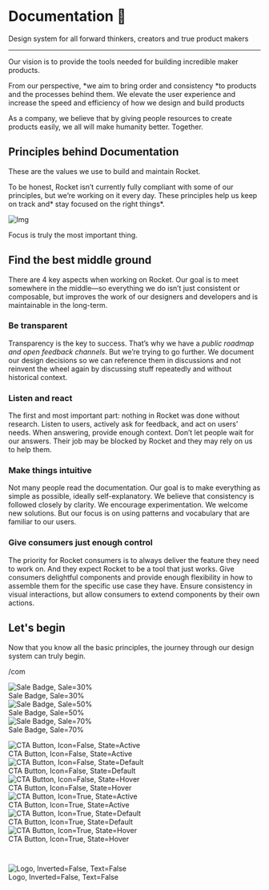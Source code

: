 
# Documentation 🚀

Design system for all forward thinkers, creators and true product makers

---

Our vision is to provide the tools needed for building incredible maker products.

From our perspective, *we aim to bring order and consistency *to products and the processes behind them. We elevate the user experience and increase the speed and efficiency of how we design and build products

As a company, we believe that by giving people resources to create products easily, we all will make humanity better. Together.

## Principles behind Documentation

These are the values we use to build and maintain Rocket.

To be honest, Rocket isn’t currently fully compliant with some of our principles, but we’re working on it every day. These principles help us keep on track and* stay focused on the right things*.

![Img](https://studio-assets.supernova.io/design-systems/14533/9289758a-6300-472a-bbc6-a57098081abf.jpeg?Expires=1990828800&Policy=eyJTdGF0ZW1lbnQiOlt7IlJlc291cmNlIjoiaHR0cHM6Ly9zdHVkaW8tYXNzZXRzLnN1cGVybm92YS5pby9kZXNpZ24tc3lzdGVtcy8xNDUzMy85Mjg5NzU4YS02MzAwLTQ3MmEtYmJjNi1hNTcwOTgwODFhYmYuanBlZyIsIkNvbmRpdGlvbiI6eyJEYXRlTGVzc1RoYW4iOnsiQVdTOkVwb2NoVGltZSI6MTk5MDgyODgwMH19fV19&Signature=E9DL6D-ZtS~4qaH18y5tnHC4gtpQUzZb85NmDFMuezn~MaWHPSumzBv6tXkxGqSgGyKh~9FaYnbfHkcJhU~4F~jdbuY70gbRxUpvnBtyCpz8o0mci-d2A9WoIZ3RGl11izD3c2WMfUaKhSaFlUw8cTGP-9vrqeUi58O2P4zYT9eAeyvOIFzQXgIgljhxiB9mIVU5a4j1vDL8ntJpagEZukKRskOgMrrB4LNQ-nRsvXFF7W5C5EkdoZPZf4jFxcQu2Yj6M9-bqNBXubYMsYYhEXqvqUOAnYVaE59E5PSSe43HKv2gp1ajSJ3ttHtTtCITO8Vyfh1FoTl03Z18ki8iZg__&Key-Pair-Id=APKAJGK34LCCAUR7N6LA)

Focus is truly the most important thing.

## Find the best middle ground

There are 4 key aspects when working on Rocket. Our goal is to meet somewhere in the middle—so everything we do isn’t just consistent or composable, but improves the work of our designers and developers and is maintainable in the long-term.

### Be transparent

Transparency is the key to success. That’s why we have a *public roadmap and open feedback channels*. But we’re trying to go further. We document our design decisions so we can reference them in discussions and not reinvent the wheel again by discussing stuff repeatedly and without historical context.

### Listen and react

The first and most important part: nothing in Rocket was done without research. Listen to users, actively ask for feedback, and act on users’ needs. When answering, provide enough context. Don’t let people wait for our answers. Their job may be blocked by Rocket and they may rely on us to help them.

### Make things intuitive

Not many people read the documentation. Our goal is to make everything as simple as possible, ideally self-explanatory. We believe that consistency is followed closely by clarity. We encourage experimentation. We welcome new solutions. But our focus is on using patterns and vocabulary that are familiar to our users.

### Give consumers just enough control

The priority for Rocket consumers is to always deliver the feature they need to work on. And they expect Rocket to be a tool that just works. Give consumers delightful components and provide enough flexibility in how to assemble them for the specific use case they have. Ensure consistency in visual interactions, but allow consumers to extend components by their own actions.

## Let's begin

Now that you know all the basic principles, the journey through our design system can truly begin.

/com

  
![Sale Badge, Sale=30%](https://studio-assets.supernova.io/design-systems/14533/23d46812-6116-4547-bffd-9304b1c533c2.png?Expires=1990828800&Policy=eyJTdGF0ZW1lbnQiOlt7IlJlc291cmNlIjoiaHR0cHM6Ly9zdHVkaW8tYXNzZXRzLnN1cGVybm92YS5pby9kZXNpZ24tc3lzdGVtcy8xNDUzMy8yM2Q0NjgxMi02MTE2LTQ1NDctYmZmZC05MzA0YjFjNTMzYzIucG5nIiwiQ29uZGl0aW9uIjp7IkRhdGVMZXNzVGhhbiI6eyJBV1M6RXBvY2hUaW1lIjoxOTkwODI4ODAwfX19XX0_&Signature=Q9UyUo~0FrpD3PT1qO3DVqGpov0edie~Mmn83GonqLSTYYccQTLbDOrdl~AqQwqJVOZAo~-wHjQ9V1fCZ-Nxu41qVAAezDbOU4uW~d7Sc1uZkDhPUL2RkaLrFG6MDTqZBk4EwqpviLtgltRilV4W2VMWRfWaTWdh8ufAp3JNNJbdk9xQ4IRSZaTSDA4V8U2z7hNnnLoQvpXHrSHIKGqROvvsVrBYuEc~sJnAJIB-Kq~R0sJGB3O6c3OVr8pePf7M8CMZ~aQeE9MliPX-M8S4qd-l3YffKBM3~Qgvu8FtvvVoL9iyenCCRSOvh8KHwzRKjx8lL0suT7Bnt5crGXRdvw__&Key-Pair-Id=APKAJGK34LCCAUR7N6LA)  
Sale Badge, Sale=30%  
![Sale Badge, Sale=50%](https://studio-assets.supernova.io/design-systems/14533/72c0d578-943e-4281-943d-fcf1ff964a7b.png?Expires=1990828800&Policy=eyJTdGF0ZW1lbnQiOlt7IlJlc291cmNlIjoiaHR0cHM6Ly9zdHVkaW8tYXNzZXRzLnN1cGVybm92YS5pby9kZXNpZ24tc3lzdGVtcy8xNDUzMy83MmMwZDU3OC05NDNlLTQyODEtOTQzZC1mY2YxZmY5NjRhN2IucG5nIiwiQ29uZGl0aW9uIjp7IkRhdGVMZXNzVGhhbiI6eyJBV1M6RXBvY2hUaW1lIjoxOTkwODI4ODAwfX19XX0_&Signature=j8RqaYUIU1GR8JTn3ZrxPirRejhDtcCILPt7XTEW2Xn2ORA1SWvtYGBMxGd8gNW17A7s68RDMXsf6KpjP4AzBOH8BjjOm09hNpEouSF-JdIh3R8syLl57JXjgJUqYLUkXkJNh7DL2PkhTZE5GKKZwy3R~Nvne0y07xue7lFf4Q1lqzZk9aP2rQ5ag-Fbmqb4W5dEE-ToRGrBZxtdxW7RTOW~qNOvDBhC1R3hNkKStDyX7ZW4JVQX6NHO6W9kMvP894sQY5rMhs~0yCjROuWt8GN9JQUs9BnT0nQBMMrjFWxqNOfC4T-XYoNKT57Nban3Nw1l2irjb40UwdXhd3jF0w__&Key-Pair-Id=APKAJGK34LCCAUR7N6LA)  
Sale Badge, Sale=50%  
![Sale Badge, Sale=70%](https://studio-assets.supernova.io/design-systems/14533/140184ae-7306-4a67-90e9-d481a3b027ac.png?Expires=1990828800&Policy=eyJTdGF0ZW1lbnQiOlt7IlJlc291cmNlIjoiaHR0cHM6Ly9zdHVkaW8tYXNzZXRzLnN1cGVybm92YS5pby9kZXNpZ24tc3lzdGVtcy8xNDUzMy8xNDAxODRhZS03MzA2LTRhNjctOTBlOS1kNDgxYTNiMDI3YWMucG5nIiwiQ29uZGl0aW9uIjp7IkRhdGVMZXNzVGhhbiI6eyJBV1M6RXBvY2hUaW1lIjoxOTkwODI4ODAwfX19XX0_&Signature=XyauZhezuThrP8fOAJzS0kzXRZJop1dcMf6yyeirF~1RQ57S8Fo2HgYUKtXaSfuT1Em7ZgQtbE-y8JayxWkLNbzW-U~jeDTJiGU-wlQ~zBVlLu6KCfWhdMRhzYT2tjL9kj9LKhwchQ-yHBJQLu9kFUMF4WxtyDrNdbBHfRsoXr2BlMbQaZkw4AMb5ctgSsJmxRqOjHhk9d70RuZe6-5PV9lWp~N9U2Q0sAVoVOa78RfzhRZ4WX~ErxYK721XLU4RbJ6OTMD8g8ynQFj2a0C47fuz4eZ6yFEl9SZHMBj~0upgjHeIiD~GmxE8EQ3VxiLoNzX-YXv3BDsaDg-OJ4rO6g__&Key-Pair-Id=APKAJGK34LCCAUR7N6LA)  
Sale Badge, Sale=70%  


  
![CTA Button, Icon=False, State=Active](https://studio-assets.supernova.io/design-systems/14533/43e716d4-c967-483c-9078-188ad7086ced.png?Expires=1990828800&Policy=eyJTdGF0ZW1lbnQiOlt7IlJlc291cmNlIjoiaHR0cHM6Ly9zdHVkaW8tYXNzZXRzLnN1cGVybm92YS5pby9kZXNpZ24tc3lzdGVtcy8xNDUzMy80M2U3MTZkNC1jOTY3LTQ4M2MtOTA3OC0xODhhZDcwODZjZWQucG5nIiwiQ29uZGl0aW9uIjp7IkRhdGVMZXNzVGhhbiI6eyJBV1M6RXBvY2hUaW1lIjoxOTkwODI4ODAwfX19XX0_&Signature=QKQRCbZRH08ccMGNTDeCjuiozTeeihnng9P6-AJXO~Jnv7aGoFRM9W-UOMTdxm0LNLEDk7gL-erkyB7Naz5ZwXUIu5DrRZwAmHOXVcOZJsu8Ms1Qw0CExScewLbXT6n4ng9erU-0QA1aVdf7jOch-WTz~xkx5rllnT-Yrq9D21a5IpMpJl1RInOa7cES8u0Fwl5DczQeAe3SA7s5eB1KMWJwXIYH2ggW6IH2MjmIv8YtW39~BpjIvAe7dSqm3-ihMDINRyR5lhqOGFL9N12qTVLE-Rzpa9s5t35465UN0TzFDoeDjBl9QEMOlBgokmBERxQF8EU360bUMA8TyOZg9Q__&Key-Pair-Id=APKAJGK34LCCAUR7N6LA)  
CTA Button, Icon=False, State=Active  
![CTA Button, Icon=False, State=Default](https://studio-assets.supernova.io/design-systems/14533/7c8d07ac-5d1c-4ed3-b771-2d472d5e92c4.png?Expires=1990828800&Policy=eyJTdGF0ZW1lbnQiOlt7IlJlc291cmNlIjoiaHR0cHM6Ly9zdHVkaW8tYXNzZXRzLnN1cGVybm92YS5pby9kZXNpZ24tc3lzdGVtcy8xNDUzMy83YzhkMDdhYy01ZDFjLTRlZDMtYjc3MS0yZDQ3MmQ1ZTkyYzQucG5nIiwiQ29uZGl0aW9uIjp7IkRhdGVMZXNzVGhhbiI6eyJBV1M6RXBvY2hUaW1lIjoxOTkwODI4ODAwfX19XX0_&Signature=BNyJxheGbe0Q2PA5VEm4nvVrOA4psTmJZZAb6M6mFVKmdNFY3x4bd5J1DcFnY68Ld~vxoGsAsZn1ZxnysYmi9fpqkTFyRqEVpeI2~74c7gBMJN~RSMIdUHDzMZDIbDKr2IvD5YfLiiSVkpkDaPqwuu6xcJ4gewZIuSYTcFAAhoZhqMzxAOSkBbG8Er0w99CpRHLZ9RYVBLrh4e66rviD8HAxG0MtQVSMsl9yhUGxqA3LY2ctSjx7OeyNgUdrNR0~SzJriLKZ87Duz-Hn3~wH4B4JlvX8-O2-G5mX7NWaY1ILJDRkZAAhqSgRWm52Q0JQy3UurYocHOVKF8zbAn8Ysw__&Key-Pair-Id=APKAJGK34LCCAUR7N6LA)  
CTA Button, Icon=False, State=Default  
![CTA Button, Icon=False, State=Hover](https://studio-assets.supernova.io/design-systems/14533/37bc9983-04c1-4c8b-ba02-32837d286aa0.png?Expires=1990828800&Policy=eyJTdGF0ZW1lbnQiOlt7IlJlc291cmNlIjoiaHR0cHM6Ly9zdHVkaW8tYXNzZXRzLnN1cGVybm92YS5pby9kZXNpZ24tc3lzdGVtcy8xNDUzMy8zN2JjOTk4My0wNGMxLTRjOGItYmEwMi0zMjgzN2QyODZhYTAucG5nIiwiQ29uZGl0aW9uIjp7IkRhdGVMZXNzVGhhbiI6eyJBV1M6RXBvY2hUaW1lIjoxOTkwODI4ODAwfX19XX0_&Signature=OXuUiF-l~O3uDZCR-AcpQ2twFE-o1Y89bEyOWxCjlpWQEkMRXisj-MZTVT4y2p-G-bLZK0aw9hzpmvQ-6xR2A9VYP4OVa14mCbcnajpxnjJ9emFXgjK5Oz4STB9NOh3R3eu8nFqAHBgY7ddMIakADEkJFJrNz55RHbj-KxmPrF~3PHru3GeE2eM5Lz5IC~sRDOiu0nxVNzKiyFMCVZnXY-xjDBazNT14TH1qar62E61O7VOjyt0EEa0Fi23PMNmZEZ4aqQtAc3X5O2LoNpJuqzHAYgmp1nKEXYAhYnwAKpEfC3rkcgVnhoaq6u6~ZlUIguxFv7dkU1DM6qaziGMQrA__&Key-Pair-Id=APKAJGK34LCCAUR7N6LA)  
CTA Button, Icon=False, State=Hover  
![CTA Button, Icon=True, State=Active](https://studio-assets.supernova.io/design-systems/14533/6b4fc927-823f-4b38-a942-e3521a05f412.png?Expires=1990828800&Policy=eyJTdGF0ZW1lbnQiOlt7IlJlc291cmNlIjoiaHR0cHM6Ly9zdHVkaW8tYXNzZXRzLnN1cGVybm92YS5pby9kZXNpZ24tc3lzdGVtcy8xNDUzMy82YjRmYzkyNy04MjNmLTRiMzgtYTk0Mi1lMzUyMWEwNWY0MTIucG5nIiwiQ29uZGl0aW9uIjp7IkRhdGVMZXNzVGhhbiI6eyJBV1M6RXBvY2hUaW1lIjoxOTkwODI4ODAwfX19XX0_&Signature=cdhupAliAYh15KlwV-7q4FfQNHCJLhMPmj5QhPaE-BrCSaICeBTWMkNcT7tOoxU7N7abLEnW-fjGJUdEX6oar7~8dB0F8BhW0u4yYSgE80D2H9HPh0FS7DAW9J3sVT0tsIjVtnYTvQMpCgj1OcVxvw7rgOqGvKvHcWYPnac57bTEFlKoLdaNl3A8Elb8efTOZRzuotSvmbrz1P5VifN6pyA50AKbYMmLBew-CN2R0votVG2ZgQ9inimKYYglD3MXTeYSEmJT432THge6hfmUy5OSTJ--KHPJjdhOosOwbNuLFyWa-6ahGNwvkxHk6oMcqJiw8EqfxEGae8ddeRTOhQ__&Key-Pair-Id=APKAJGK34LCCAUR7N6LA)  
CTA Button, Icon=True, State=Active  
![CTA Button, Icon=True, State=Default](https://studio-assets.supernova.io/design-systems/14533/27a61389-82ff-4909-a902-ea22b699e715.png?Expires=1990828800&Policy=eyJTdGF0ZW1lbnQiOlt7IlJlc291cmNlIjoiaHR0cHM6Ly9zdHVkaW8tYXNzZXRzLnN1cGVybm92YS5pby9kZXNpZ24tc3lzdGVtcy8xNDUzMy8yN2E2MTM4OS04MmZmLTQ5MDktYTkwMi1lYTIyYjY5OWU3MTUucG5nIiwiQ29uZGl0aW9uIjp7IkRhdGVMZXNzVGhhbiI6eyJBV1M6RXBvY2hUaW1lIjoxOTkwODI4ODAwfX19XX0_&Signature=OtJkXymyBkbrZIvusExf4HXggVYDueb8TMnjkG95wzurQStQXW~MVLG0KG4KUj2lbzJcHPZmmRntystD1lsJ0IN6Q45T60oLtKohgwEfmkGJIx93NuK9mgRKMUaR~zyMbqfkg253geSLJXEYhgXKWkXtKjnk5U8STBAHBUVoupLO9oxyW61mia3gYjG8jGU6fOAQm1DYhFEBJd2aLuxr4mrOEGo8O3KnmU3TFUkyHfHdgkN0wy8C-hrMyRjZbKCus5-vbhkPxp90Ysqr0O5lR~vbZRLdw7F1tWB~TLNI~e7l5~S0r8wNkZKF35pqiKNzFqVSv9iul5C9uSV5eLi8vg__&Key-Pair-Id=APKAJGK34LCCAUR7N6LA)  
CTA Button, Icon=True, State=Default  
![CTA Button, Icon=True, State=Hover](https://studio-assets.supernova.io/design-systems/14533/f25969f5-4223-4b1c-aa5e-6020bd14a443.png?Expires=1990828800&Policy=eyJTdGF0ZW1lbnQiOlt7IlJlc291cmNlIjoiaHR0cHM6Ly9zdHVkaW8tYXNzZXRzLnN1cGVybm92YS5pby9kZXNpZ24tc3lzdGVtcy8xNDUzMy9mMjU5NjlmNS00MjIzLTRiMWMtYWE1ZS02MDIwYmQxNGE0NDMucG5nIiwiQ29uZGl0aW9uIjp7IkRhdGVMZXNzVGhhbiI6eyJBV1M6RXBvY2hUaW1lIjoxOTkwODI4ODAwfX19XX0_&Signature=a8RhF3522jyZiBxF-suaIOfyI1vJnQVacr6mBFveWXyuNG6El99ylxjAAZgZt9h2RdkDmTW6U475AEGmxFIFldfk~DTy6mT3q6WxeXOjOIxMysXpV8J78L6pmBFZqGrglEq8qAKA-p5Th~oNAmr0mApkXP3OhUB9SSAyNe3j67neOFhrXzt9oCMTdkoghBHwZau2v3Rf5~VN4A7FVdYGOsPDcnp6yrSYoFPgiBTwwFjLh2tW6VWlrVqotL~vHiytSUTZ3Sj3hB~U~yf3zmkD8ni7yeZl7RaNqM0TS2XJlRQ3bAeuT6qz1pAW0laMe0PwKQPAP5B~pgS9~AA~BVVFiw__&Key-Pair-Id=APKAJGK34LCCAUR7N6LA)  
CTA Button, Icon=True, State=Hover  


```javascript  
  
```

  
![Logo, Inverted=False, Text=False](https://studio-assets.supernova.io/design-systems/14533/7e26d080-91cf-4cd2-ad16-3fb10208c7ca.png?Expires=1990828800&Policy=eyJTdGF0ZW1lbnQiOlt7IlJlc291cmNlIjoiaHR0cHM6Ly9zdHVkaW8tYXNzZXRzLnN1cGVybm92YS5pby9kZXNpZ24tc3lzdGVtcy8xNDUzMy83ZTI2ZDA4MC05MWNmLTRjZDItYWQxNi0zZmIxMDIwOGM3Y2EucG5nIiwiQ29uZGl0aW9uIjp7IkRhdGVMZXNzVGhhbiI6eyJBV1M6RXBvY2hUaW1lIjoxOTkwODI4ODAwfX19XX0_&Signature=ZBqFXC2fNRtpwkups3FYDy~AxX-0izO~aYZaaz2hN0KatV8b~cup0TZZPwWV5Xd0bmf8GMGvThNxrHKc5o8iDN5M-C86e4Bg~OV754ux9VjTXjKOfuKb4duPcfD8EZbfQzJFDu6W4bysFTLABTf7uJaPjKb2FrRn22lqjOJOqA7me8OXRQjet5zzOD7LYvQNU25rW8oXsUSua9bkEpIPw6~JJVgxospGRDM~1YeZ4nzclV4A~rcr6k~ag2PUoEHOXz9Ux9q-CKJxN94StYtir55lnnPj9W-PqITW~VDTY9jKE31IvGG2fyVoxtP-0WG-2QzcNIpPxZaybS~3rFJXKQ__&Key-Pair-Id=APKAJGK34LCCAUR7N6LA)  
Logo, Inverted=False, Text=False  


  
  
